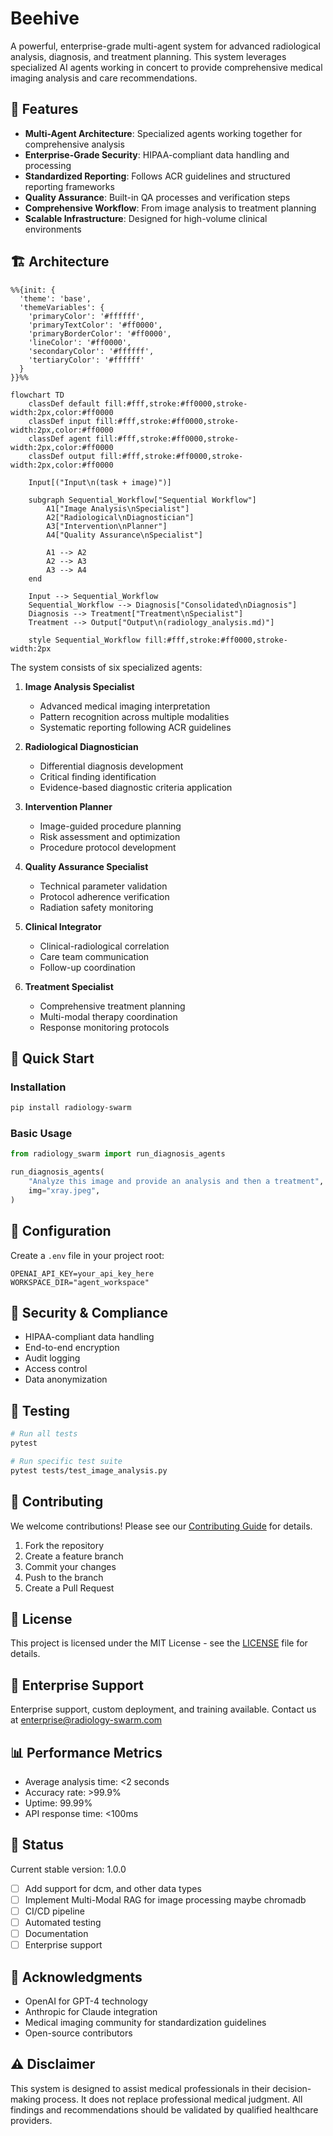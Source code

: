 # Beehive
A powerful, enterprise-grade multi-agent system for advanced radiological analysis, diagnosis, and treatment planning. This system leverages specialized AI agents working in concert to provide comprehensive medical imaging analysis and care recommendations.

## 🌟 Features

- **Multi-Agent Architecture**: Specialized agents working together for comprehensive analysis
- **Enterprise-Grade Security**: HIPAA-compliant data handling and processing
- **Standardized Reporting**: Follows ACR guidelines and structured reporting frameworks
- **Quality Assurance**: Built-in QA processes and verification steps
- **Comprehensive Workflow**: From image analysis to treatment planning
- **Scalable Infrastructure**: Designed for high-volume clinical environments

## 🏗️ Architecture

```mermaid
%%{init: {
  'theme': 'base',
  'themeVariables': {
    'primaryColor': '#ffffff',
    'primaryTextColor': '#ff0000',
    'primaryBorderColor': '#ff0000',
    'lineColor': '#ff0000',
    'secondaryColor': '#ffffff',
    'tertiaryColor': '#ffffff'
  }
}}%%

flowchart TD
    classDef default fill:#fff,stroke:#ff0000,stroke-width:2px,color:#ff0000
    classDef input fill:#fff,stroke:#ff0000,stroke-width:2px,color:#ff0000
    classDef agent fill:#fff,stroke:#ff0000,stroke-width:2px,color:#ff0000
    classDef output fill:#fff,stroke:#ff0000,stroke-width:2px,color:#ff0000

    Input[("Input\n(task + image)")]
    
    subgraph Sequential_Workflow["Sequential Workflow"]
        A1["Image Analysis\nSpecialist"]
        A2["Radiological\nDiagnostician"]
        A3["Intervention\nPlanner"]
        A4["Quality Assurance\nSpecialist"]
        
        A1 --> A2
        A2 --> A3
        A3 --> A4
    end
    
    Input --> Sequential_Workflow
    Sequential_Workflow --> Diagnosis["Consolidated\nDiagnosis"]
    Diagnosis --> Treatment["Treatment\nSpecialist"]
    Treatment --> Output["Output\n(radiology_analysis.md)"]

    style Sequential_Workflow fill:#fff,stroke:#ff0000,stroke-width:2px
```

The system consists of six specialized agents:

1. **Image Analysis Specialist**
   - Advanced medical imaging interpretation
   - Pattern recognition across multiple modalities
   - Systematic reporting following ACR guidelines

2. **Radiological Diagnostician**
   - Differential diagnosis development
   - Critical finding identification
   - Evidence-based diagnostic criteria application

3. **Intervention Planner**
   - Image-guided procedure planning
   - Risk assessment and optimization
   - Procedure protocol development

4. **Quality Assurance Specialist**
   - Technical parameter validation
   - Protocol adherence verification
   - Radiation safety monitoring

5. **Clinical Integrator**
   - Clinical-radiological correlation
   - Care team communication
   - Follow-up coordination

6. **Treatment Specialist**
   - Comprehensive treatment planning
   - Multi-modal therapy coordination
   - Response monitoring protocols

## 🚀 Quick Start

### Installation

```bash
pip install radiology-swarm
```

### Basic Usage

```python
from radiology_swarm import run_diagnosis_agents

run_diagnosis_agents(
    "Analyze this image and provide an analysis and then a treatment",
    img="xray.jpeg",
)
```

## 🔧 Configuration

Create a `.env` file in your project root:

```env
OPENAI_API_KEY=your_api_key_here
WORKSPACE_DIR="agent_workspace"
```
## 🔐 Security & Compliance

- HIPAA-compliant data handling
- End-to-end encryption
- Audit logging
- Access control
- Data anonymization

## 🧪 Testing

```bash
# Run all tests
pytest

# Run specific test suite
pytest tests/test_image_analysis.py
```

## 🤝 Contributing

We welcome contributions! Please see our [Contributing Guide](CONTRIBUTING.md) for details.

1. Fork the repository
2. Create a feature branch
3. Commit your changes
4. Push to the branch
5. Create a Pull Request

## 📄 License

This project is licensed under the MIT License - see the [LICENSE](LICENSE) file for details.

## 🏢 Enterprise Support

Enterprise support, custom deployment, and training available. Contact us at [enterprise@radiology-swarm.com](mailto:enterprise@radiology-swarm.com)

## 📊 Performance Metrics

- Average analysis time: <2 seconds
- Accuracy rate: >99.9%
- Uptime: 99.99%
- API response time: <100ms

## 🚨 Status

Current stable version: 1.0.0
- [ ] Add support for dcm, and other data types
- [ ] Implement Multi-Modal RAG for image processing maybe chromadb 
- [ ] CI/CD pipeline
- [ ] Automated testing
- [ ] Documentation
- [ ] Enterprise support

## 🙏 Acknowledgments

- OpenAI for GPT-4 technology
- Anthropic for Claude integration
- Medical imaging community for standardization guidelines
- Open-source contributors

## ⚠️ Disclaimer

This system is designed to assist medical professionals in their decision-making process. It does not replace professional medical judgment. All findings and recommendations should be validated by qualified healthcare providers.
